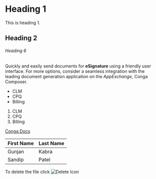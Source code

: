 # Heading 1
This is heading 1.
## Heading 2

###### Heading 6

Quickly and easily send documents for **eSignature** using a friendly user interface. For more options, consider a seamless integration with the leading document generation application on the _AppExchange_, Conga Composer.

-  CLM
-  CPQ
-  Billing

1.  CLM
1.  CPQ
1.  Billing

[Conga Docs](https://documentation.conga.com/)

| First Name | Last Name |
|------------|-----------|
| Gunjan     | Kabra     |
| Sandip     | Patel     |

To delete the file click ![](/Demo/assets/images/delete.png "Delete Icon")